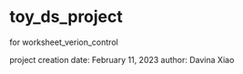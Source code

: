 # toy_ds_project
for worksheet_verion_control

project creation date: February 11, 2023
author: Davina Xiao
